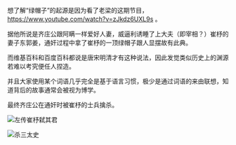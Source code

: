 想了解“绿帽子”的起源是因为看了老梁的这期节目，https://www.youtube.com/watch?v=zJkdz6UXL9s 。

据他所说是齐庄公跟阿瞒一样爱好人妻，威逼利诱睡了上大夫（即宰相？）崔杼的妻子东郭姜，通奸过程中拿了崔杼的一顶绿帽子跟人显摆故有此典。

而维基百科和百度百科都说是唐宋明清才有这种说法，因此发觉类似历史上的渊源若难以考究便任人捏造。

并且大家使用某个词语几乎完全是基于语言习惯，极少是通过词语的来由联想，知道背后的故事通常会被视为博学。

最终齐庄公在通奸时被崔杼的士兵擒杀。

![左传崔杼弑其君](:/assets/左传崔杼弑其君.png "左传崔杼弑其君")

![杀三太史](:/assets/杀三太史 "三个太史因为直接写崔杼弑其君而被杀，古人风骨，中国人的脊梁")